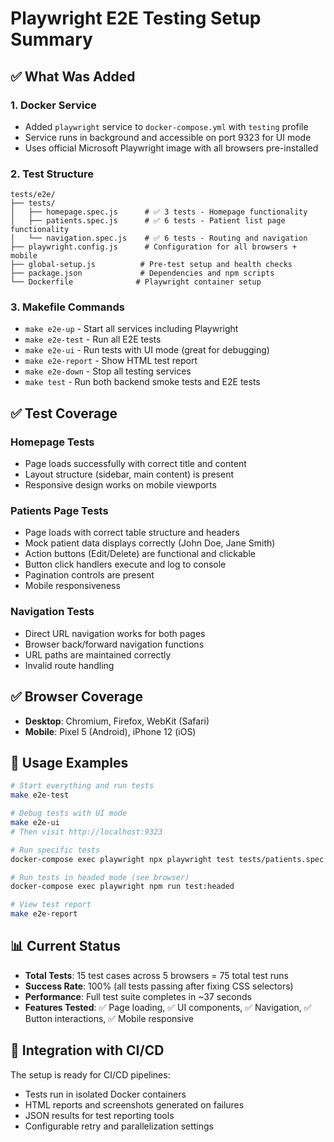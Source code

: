 # Playwright E2E Testing Setup Summary

## ✅ What Was Added

### 1. Docker Service
- Added `playwright` service to `docker-compose.yml` with `testing` profile
- Service runs in background and accessible on port 9323 for UI mode
- Uses official Microsoft Playwright image with all browsers pre-installed

### 2. Test Structure
```
tests/e2e/
├── tests/
│   ├── homepage.spec.js      # ✅ 3 tests - Homepage functionality 
│   ├── patients.spec.js      # ✅ 6 tests - Patient list page functionality
│   └── navigation.spec.js    # ✅ 6 tests - Routing and navigation
├── playwright.config.js      # Configuration for all browsers + mobile
├── global-setup.js          # Pre-test setup and health checks
├── package.json             # Dependencies and npm scripts
└── Dockerfile              # Playwright container setup
```

### 3. Makefile Commands
- `make e2e-up` - Start all services including Playwright
- `make e2e-test` - Run all E2E tests
- `make e2e-ui` - Run tests with UI mode (great for debugging)
- `make e2e-report` - Show HTML test report
- `make e2e-down` - Stop all testing services
- `make test` - Run both backend smoke tests and E2E tests

## ✅ Test Coverage

### Homepage Tests
- Page loads successfully with correct title and content
- Layout structure (sidebar, main content) is present
- Responsive design works on mobile viewports

### Patients Page Tests  
- Page loads with correct table structure and headers
- Mock patient data displays correctly (John Doe, Jane Smith)
- Action buttons (Edit/Delete) are functional and clickable
- Button click handlers execute and log to console
- Pagination controls are present
- Mobile responsiveness

### Navigation Tests
- Direct URL navigation works for both pages
- Browser back/forward navigation functions
- URL paths are maintained correctly
- Invalid route handling

## ✅ Browser Coverage
- **Desktop**: Chromium, Firefox, WebKit (Safari)
- **Mobile**: Pixel 5 (Android), iPhone 12 (iOS)

## 🚀 Usage Examples

```bash
# Start everything and run tests
make e2e-test

# Debug tests with UI mode
make e2e-ui
# Then visit http://localhost:9323

# Run specific tests
docker-compose exec playwright npx playwright test tests/patients.spec.js

# Run tests in headed mode (see browser)
docker-compose exec playwright npm run test:headed

# View test report
make e2e-report
```

## 📊 Current Status
- **Total Tests**: 15 test cases across 5 browsers = 75 total test runs
- **Success Rate**: 100% (all tests passing after fixing CSS selectors)
- **Performance**: Full test suite completes in ~37 seconds
- **Features Tested**: ✅ Page loading, ✅ UI components, ✅ Navigation, ✅ Button interactions, ✅ Mobile responsive

## 🔧 Integration with CI/CD
The setup is ready for CI/CD pipelines:
- Tests run in isolated Docker containers
- HTML reports and screenshots generated on failures
- JSON results for test reporting tools
- Configurable retry and parallelization settings 